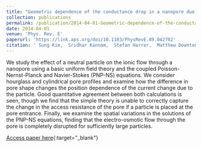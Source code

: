 ```yaml
---
title: "Geometric dependence of the conductance drop in a nanopore due to a particle"
collection: publications
permalink: /publication/2014-04-01-Geometric-dependence-of-the-conductance-drop-in-a-nanopore-due-to-a-particle
date: 2014-04-01
venue: 'Phys. Rev. E'
paperurl: 'https://link.aps.org/doi/10.1103/PhysRevE.89.042702'
citation: ' Sung Kim,  Sridhar Kannam,  Stefan Harrer,  Matthew Downton,  Stephen Moore,  John Wagner, &quot;Geometric dependence of the conductance drop in a nanopore due to a particle.&quot; Phys. Rev. E, 2014.'
---
```

We study the effect of a neutral particle on the ionic flow through a nanopore using a basic uniform field theory and the coupled Poisson-Nernst-Planck and Navier-Stokes (PNP-NS) equations. We consider hourglass and cylindrical pore profiles and examine how the difference in pore shape changes the position dependence of the current change due to the particle. Good quantitative agreement between both calculations is seen, though we find that the simple theory is unable to correctly capture the change in the access resistance of the pore if a particle is placed at the pore entrance. Finally, we examine the spatial variations in the solutions of the PNP-NS equations, finding that the electro-osmotic flow through the pore is completely disrupted for sufficiently large particles.

[Access paper here](https://link.aps.org/doi/10.1103/PhysRevE.89.042702){:target="_blank"}
